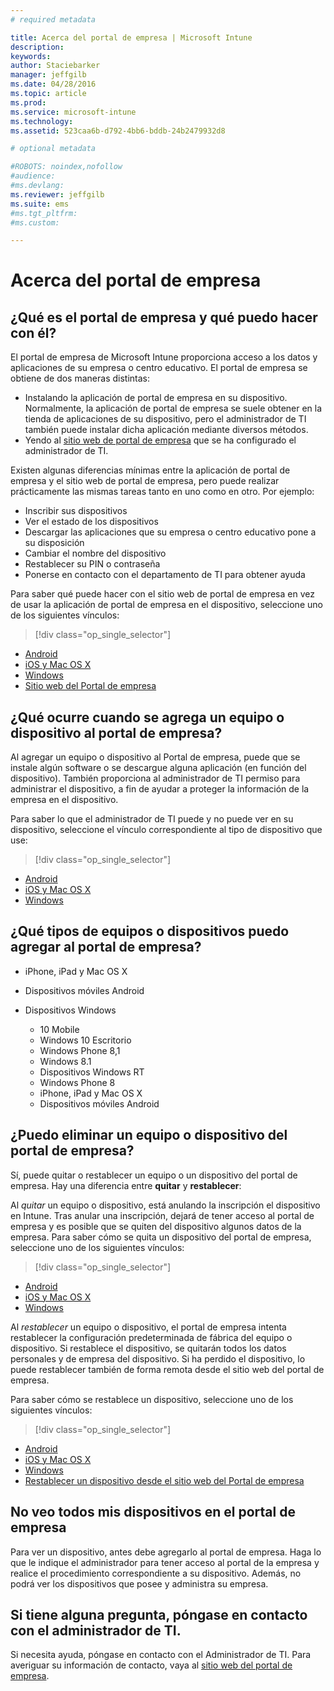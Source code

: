 ```yaml
---
# required metadata

title: Acerca del portal de empresa | Microsoft Intune
description:
keywords:
author: Staciebarker
manager: jeffgilb
ms.date: 04/28/2016
ms.topic: article
ms.prod:
ms.service: microsoft-intune
ms.technology:
ms.assetid: 523caa6b-d792-4bb6-bddb-24b2479932d8

# optional metadata

#ROBOTS: noindex,nofollow
#audience:
#ms.devlang:
ms.reviewer: jeffgilb
ms.suite: ems
#ms.tgt_pltfrm:
#ms.custom:

---
```


# Acerca del portal de empresa

## ¿Qué es el portal de empresa y qué puedo hacer con él?
El portal de empresa de Microsoft Intune proporciona acceso a los datos y aplicaciones de su empresa o centro educativo. El portal de empresa se obtiene de dos maneras distintas:

- Instalando la aplicación de portal de empresa en su dispositivo. Normalmente, la aplicación de portal de empresa se suele obtener en la tienda de aplicaciones de su dispositivo, pero el administrador de TI también puede instalar dicha aplicación mediante diversos métodos.
- Yendo al [sitio web de portal de empresa](http://portal.manage.microsoft.com) que se ha configurado el administrador de TI. 

Existen algunas diferencias mínimas entre la aplicación de portal de empresa y el sitio web de portal de empresa, pero puede realizar prácticamente las mismas tareas tanto en uno como en otro. Por ejemplo:

- Inscribir sus dispositivos
- Ver el estado de los dispositivos
- Descargar las aplicaciones que su empresa o centro educativo pone a su disposición
- Cambiar el nombre del dispositivo
- Restablecer su PIN o contraseña
- Ponerse en contacto con el departamento de TI para obtener ayuda

Para saber qué puede hacer con el sitio web de portal de empresa en vez de usar la aplicación de portal de empresa en el dispositivo, seleccione uno de los siguientes vínculos:

> [!div class="op_single_selector"]
- [Android](using-your-android-device-with-intune.md)
- [iOS y Mac OS X](using-your-ios-or-mac-os-x-device-with-intune.md)
- [Windows](using-your-windows-device-with-intune.md)
- [Sitio web del Portal de empresa](using-the-intune-company-portal-website.md)

## ¿Qué ocurre cuando se agrega un equipo o dispositivo al portal de empresa?
Al agregar un equipo o dispositivo al Portal de empresa, puede que se instale algún software o se descargue alguna aplicación (en función del dispositivo).  También proporciona al administrador de TI permiso para administrar el dispositivo, a fin de ayudar a proteger la información de la empresa en el dispositivo.

Para saber lo que el administrador de TI puede y no puede ver en su dispositivo, seleccione el vínculo correspondiente al tipo de dispositivo que use:

> [!div class="op_single_selector"]
- [Android](what-happens-if-you-install-the-company-portal-app-and-enroll-your-device-in-intune-android.md)
- [iOS y Mac OS X](what-happens-if-you-install-the-company-portal-app-and-enroll-your-device-in-intune-ios.md)
- [Windows](what-can-your-it-administrator-see-when-you-enroll-your-device-in-intune-windows.md)

## ¿Qué tipos de equipos o dispositivos puedo agregar al portal de empresa?

-   iPhone, iPad y Mac OS X

-   Dispositivos móviles Android

-   Dispositivos Windows
    -   10 Mobile
    -   Windows 10 Escritorio
    -   Windows Phone 8,1
    -   Windows 8.1
    -   Dispositivos Windows RT
    -   Windows Phone 8
    -   iPhone, iPad y Mac OS X
    -   Dispositivos móviles Android


## ¿Puedo eliminar un equipo o dispositivo del portal de empresa?
Sí, puede quitar o restablecer un equipo o un dispositivo del portal de empresa. Hay una diferencia entre **quitar** y **restablecer**:

Al *quitar* un equipo o dispositivo, está anulando la inscripción el dispositivo en Intune. Tras anular una inscripción, dejará de tener acceso al portal de empresa y es posible que se quiten del dispositivo algunos datos de la empresa. Para saber cómo se quita un dispositivo del portal de empresa, seleccione uno de los siguientes vínculos:

> [!div class="op_single_selector"]
- [Android](unenroll-your-device-from-intune-android.md)
- [iOS y Mac OS X](unenroll-your-device-from-intune-ios.md)
- [Windows](unenroll-your-device-from-intune-windows.md)

Al *restablecer* un equipo o dispositivo, el portal de empresa intenta restablecer la configuración predeterminada de fábrica del equipo o dispositivo. Si restablece el dispositivo, se quitarán todos los datos personales y de empresa del dispositivo. Si ha perdido el dispositivo, lo puede restablecer también de forma remota desde el sitio web del portal de empresa.

Para saber cómo se restablece un dispositivo, seleccione uno de los siguientes vínculos:

> [!div class="op_single_selector"]
- [Android](reset-erase-your-lost-or-stolen-device-android.md)
- [iOS y Mac OS X](reset-erase-your-lost-or-stolen-device-ios.md)
- [Windows](reset-erase-your-lost-or-stolen-device-windows.md)
- [Restablecer un dispositivo desde el sitio web del Portal de empresa](reset-your-device-cpwebsite.md)

## No veo todos mis dispositivos en el portal de empresa
Para ver un dispositivo, antes debe agregarlo al portal de empresa. Haga lo que le indique el administrador para tener acceso al portal de la empresa y realice el procedimiento correspondiente a su dispositivo. Además, no podrá ver los dispositivos que posee y administra su empresa.

## Si tiene alguna pregunta, póngase en contacto con el administrador de TI.
Si necesita ayuda, póngase en contacto con el Administrador de TI. Para averiguar su información de contacto, vaya al [sitio web del portal de empresa](http://portal.manage.microsoft.com).






<!--HONumber=Jun16_HO2-->


